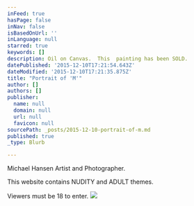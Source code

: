 ```yaml
---
inFeed: true
hasPage: false
inNav: false
isBasedOnUrl: ''
inLanguage: null
starred: true
keywords: []
description: Oil on Canvas.  This  painting has been SOLD.
datePublished: '2015-12-10T17:21:54.643Z'
dateModified: '2015-12-10T17:21:35.875Z'
title: "Portrait of 'M'"
author: []
authors: []
publisher:
  name: null
  domain: null
  url: null
  favicon: null
sourcePath: _posts/2015-12-10-portrait-of-m.md
published: true
_type: Blurb

---
```

Michael Hansen Artist and Photographer.

This website contains NUDITY and ADULT themes.

Viewers must be 18 to enter.
![](https://s3-us-west-2.amazonaws.com/the-grid-img/p/ab59e31b09990f3257c617e82be439d809f442ad.jpg)
